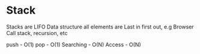 # Stack

Stacks are LIFO Data structure all elements are Last in first out, e.g Browser Call stack, recursion, etc

push - O(1)
pop - O(1)
Searching - O(N)
Access - O(N)